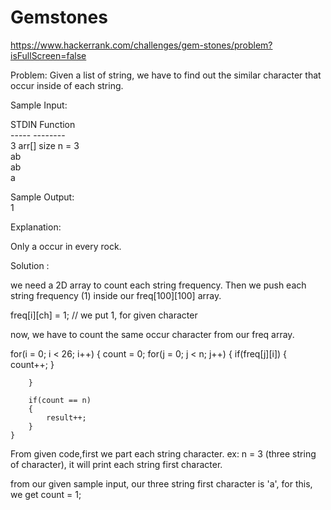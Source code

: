 # Gemstones
https://www.hackerrank.com/challenges/gem-stones/problem?isFullScreen=false

Problem: 
Given a list of string, we have to find out the similar character that occur inside of each string.<br>

Sample Input: <br>

STDIN       Function <br>
-----       -------- <br>
3           arr[] size n = 3 <br>
ab <br>
ab <br>
a <br>

Sample Output: <br>
1

Explanation: <br>

Only a occur in every rock.<br>

Solution : <br>

we need a 2D array to count each string frequency. Then we push each string frequency (1) inside our freq[100][100] array.<br>

freq[i][ch] = 1; // we put 1, for given character <br>

now, we have to count the same occur character from our freq array.<br>

  for(i = 0; i < 26; i++)
    {
        count = 0;
        for(j = 0; j < n; j++)
        {
            if(freq[j][i])
            {
                count++;
            }

        }

        if(count == n)
        {
            result++;
        }
    }

From given code,first we part each string character. ex: n = 3 (three string of character), it will print each string first character.<br>

from our given sample input, our three string first character is 'a', for this, we get count = 1;<br>




